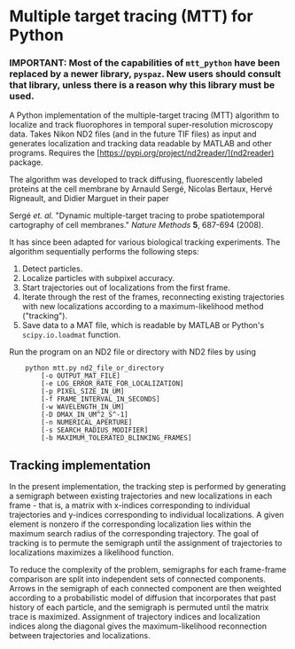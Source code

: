 # Multiple target tracing (MTT) for Python

### IMPORTANT: Most of the capabilities of `mtt_python` have been replaced by a newer library, `pyspaz`. New users should consult that library, unless there is a reason why this library must be used.

A Python implementation of the multiple-target tracing (MTT) algorithm to localize and track fluorophores in temporal super-resolution microscopy data. Takes Nikon ND2 files (and in the future TIF files) as input and generates localization and tracking data readable by MATLAB and other programs. Requires the [https://pypi.org/project/nd2reader/](nd2reader) package.

The algorithm was developed to track diffusing, fluorescently labeled proteins at the cell membrane by Arnauld Sergé, Nicolas Bertaux, Hervé Rigneault, and Didier Marguet in their paper

Sergé *et. al.* "Dynamic multiple-target tracing to probe spatiotemporal cartography of cell membranes." *Nature Methods* **5**, 687-694 (2008).

It has since been adapted for various biological tracking experiments. The algorithm sequentially performs the following steps:
1. Detect particles.
2. Localize particles with subpixel accuracy.
3. Start trajectories out of localizations from the first frame.
4. Iterate through the rest of the frames, reconnecting existing trajectories with new localizations according to a maximum-likelihood method ("tracking").
5. Save data to a MAT file, which is readable by MATLAB or Python's ```scipy.io.loadmat``` function.

Run the program on an ND2 file or directory with ND2 files by using
```
	python mtt.py nd2_file_or_directory
		[-o OUTPUT_MAT_FILE]
		[-e LOG_ERROR_RATE_FOR_LOCALIZATION]
		[-p PIXEL_SIZE_IN_UM]
		[-f FRAME_INTERVAL_IN_SECONDS]
		[-w WAVELENGTH_IN_UM]
		[-D DMAX_IN_UM^2_S^-1]
		[-n NUMERICAL_APERTURE]
		[-s SEARCH_RADIUS_MODIFIER]
		[-b MAXIMUM_TOLERATED_BLINKING_FRAMES]
```

## Tracking implementation 

In the present implementation, the tracking step is performed by generating a semigraph between existing trajectories and new localizations in each frame - that is, a matrix with x-indices corresponding to individual trajectories and y-indices corresponding to individual localizations. A given element is nonzero if the corresponding localization lies within the maximum search radius of the corresponding trajectory. The goal of tracking is to permute the semigraph until the assignment of trajectories to localizations maximizes a likelihood function.

To reduce the complexity of the problem, semigraphs for each frame-frame comparison are split into independent sets of connected components. Arrows in the semigraph of each connected component are then weighted according to a probabilistic model of diffusion that incorporates that past history of each particle, and the semigraph is permuted until the matrix trace is maximized. Assignment of trajectory indices and localization indices along the diagonal gives the maximum-likelihood reconnection between trajectories and localizations.
